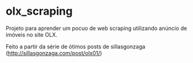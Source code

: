 # olx_scraping
Projeto para aprender um pocuo de web scraping utilizando anúncio de imóveis no site OLX.

Feito a partir da série de ótimos posts de sillasgonzaga (http://sillasgonzaga.com/post/olx01/)
